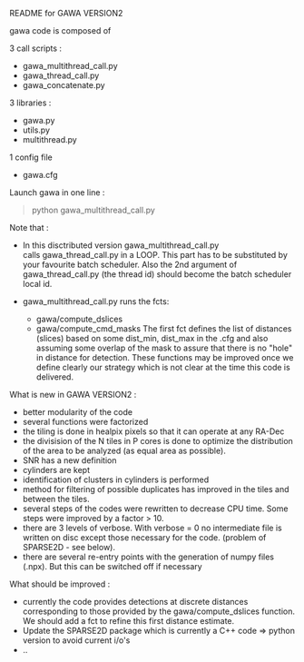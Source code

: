 
README for GAWA VERSION2 

gawa code is composed of 

3 call scripts : 
- gawa_multithread_call.py 
- gawa_thread_call.py 
- gawa_concatenate.py 

3 libraries : 
- gawa.py
- utils.py 
- multithread.py 

1 config file 
- gawa.cfg 

Launch gawa in one line : 
> python gawa_multithread_call.py 

Note that : 
- In this disctributed version gawa_multithread_call.py  
 calls gawa_thread_call.py in a LOOP. This part has to 
 be substituted by your favourite batch scheduler. 
 Also the 2nd argument of gawa_thread_call.py (the thread id)
 should become the batch scheduler local id. 

- gawa_multithread_call.py runs the fcts: 
  + gawa/compute_dslices
  + gawa/compute_cmd_masks
 The first fct defines the list of distances (slices) 
 based on some dist_min, dist_max in the .cfg 
 and also assuming some overlap of the mask to assure that there
 is no "hole" in distance for detection. 
 These functions may be improved once we define clearly our 
 strategy which is not clear at the time this code is delivered. 


What is new in GAWA VERSION2 :
- better modularity of the code 
- several functions were factorized 
- the tiling is done in healpix pixels so that 
  it can operate at any RA-Dec
- the divisision of the N tiles in P cores is 
  done to optimize the distribution of the area 
  to be analyzed (as equal area as possible). 
- SNR has a new definition
- cylinders are kept 
- identification of clusters in cylinders is performed
- method for filtering of possible duplicates has improved 
  in the tiles and between the tiles. 
- several steps of the codes were rewritten to decrease 
  CPU time. Some steps were improved by a factor > 10. 
- there are 3 levels of verbose. With verbose = 0 no intermediate 
  file is written on disc except those necessary for the code.
  (problem of SPARSE2D - see below).
- there are several re-entry points with the generation of 
  numpy files (.npx). But this can be switched off if necessary


What should be improved : 
- currently the code provides detections at discrete distances 
  corresponding to those provided by the gawa/compute_dslices function.
  We should add a fct to refine this first distance estimate. 
- Update the SPARSE2D package which is currently a C++ code => python 
  version to avoid current i/o's 
- ..

